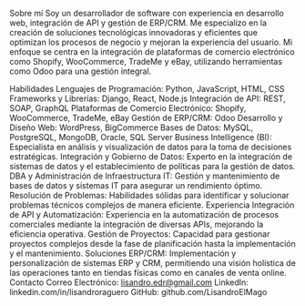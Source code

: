 Sobre mí
Soy un desarrollador de software con experiencia en desarrollo web, integración de API y gestión de ERP/CRM. Me especializo en la creación de soluciones tecnológicas innovadoras y eficientes que optimizan los procesos de negocio y mejoran la experiencia del usuario. Mi enfoque se centra en la integración de plataformas de comercio electrónico como Shopify, WooCommerce, TradeMe y eBay, utilizando herramientas como Odoo para una gestión integral.

Habilidades
Lenguajes de Programación: Python, JavaScript, HTML, CSS
Frameworks y Librerías: Django, React, Node.js
Integración de API: REST, SOAP, GraphQL
Plataformas de Comercio Electrónico: Shopify, WooCommerce, TradeMe, eBay
Gestión de ERP/CRM: Odoo
Desarrollo y Diseño Web: WordPress, BigCommerce
Bases de Datos: MySQL, PostgreSQL, MongoDB, Oracle, SQL Server
Business Intelligence (BI): Especialista en análisis y visualización de datos para la toma de decisiones estratégicas.
Integración y Gobierno de Datos: Experto en la integración de sistemas de datos y el establecimiento de políticas para la gestión de datos.
DBA y Administración de Infraestructura IT: Gestión y mantenimiento de bases de datos y sistemas IT para asegurar un rendimiento óptimo.
Resolución de Problemas: Habilidades sólidas para identificar y solucionar problemas técnicos complejos de manera eficiente.
Experiencia
Integración de API y Automatización: Experiencia en la automatización de procesos comerciales mediante la integración de diversas APIs, mejorando la eficiencia operativa.
Gestión de Proyectos: Capacidad para gestionar proyectos complejos desde la fase de planificación hasta la implementación y el mantenimiento.
Soluciones ERP/CRM: Implementación y personalización de sistemas ERP y CRM, permitiendo una visión holística de las operaciones tanto en tiendas físicas como en canales de venta online.
Contacto
Correo Electrónico: lisandro.edr@gmail.com
LinkedIn: linkedin.com/in/lisandroraguero
GitHub: github.com/LisandroElMago

<!--
**LisandroElMago/LisandroElMago** is a ✨ _special_ ✨ repository because its `README.md` (this file) appears on your GitHub profile.

Here are some ideas to get you started:

- 🔭 I’m currently working on ...
- 🌱 I’m currently learning ...
- 👯 I’m looking to collaborate on ...
- 🤔 I’m looking for help with ...
- 💬 Ask me about ...
- 📫 How to reach me: ...
- 😄 Pronouns: ...
- ⚡ Fun fact: ...
-->
